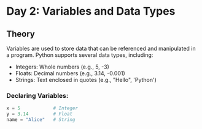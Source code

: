 # Day 2: Variables and Data Types

## Theory

Variables are used to store data that can be referenced and manipulated in a program. Python supports several data types, including:

- Integers: Whole numbers (e.g., 5, -3)
- Floats: Decimal numbers (e.g., 3.14, -0.001)
- Strings: Text enclosed in quotes (e.g., "Hello", 'Python')

### Declaring Variables:

```python
x = 5            # Integer
y = 3.14         # Float
name = "Alice"   # String
```

